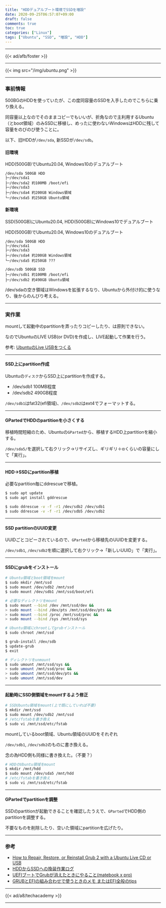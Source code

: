 ```yaml
---
title: "HDDデュアルブート環境でSSDを増設"
date: 2020-09-25T06:57:07+09:00
draft: false
comments: true
toc: true
categories: ["Linux"]
tags: ["Ubuntu", "SSD", "増設", "HDD"]
---
```


<!--more-->

---

{{< ad/afb/foster >}}

---

{{< img src="/img/ubuntu.png" >}}

---

### 事前情報

500BGのHDDを使っていたが、この度同容量のSSDを入手したのでこちらに乗り換える。

同容量以上なのでそのままコピーでもいいが、折角なので主利用するUbuntu（とboot領域）のみSSDに移植し、めったに使わないWindowsはHDDに残して容量をのびのび使うことに。

以下、旧HDDが`/dev/sda`, 新SSDが`/dev/sdb`。

#### 旧環境

HDD(500GB)でUbuntu20.04, Windows10のデュアルブート

```
/dev/sda 500GB HDD
├─/dev/sda1
├─/dev/sda2 約100MB /boot/efi
├─/dev/sda3
├─/dev/sda4 約200GB Windows領域
└─/dev/sda5 約250GB Ubuntu領域
```

#### 新環境

SSD(500GB)にUbuntu20.04, HDD(500GB)にWindows10でデュアルブート

HDD(500GB)でUbuntu20.04, Windows10のデュアルブート

```
/dev/sda 500GB HDD
├─/dev/sda1
├─/dev/sda3
├─/dev/sda4 約200GB Windows領域
└─/dev/sda5 約250GB ???

/dev/sdb 500GB SSD
├─/dev/sdb1 約100MB /boot/efi
├─/dev/sdb2 約490GB Ubuntu領域
```

/dev/sdaの空き領域はWindowsを拡張するなり、Ubuntuから外付け的に使うなり、後からのんびり考える。

---

### 実作業

mountして起動中のpartitionを弄ったりコピーしたり、は原則できない。

なのでUbuntuのLIVE USB(or DVD)を作成し、LIVE起動して作業を行う。

参考: [UbuntuのLive USBをつくる](https://blog.mktia.com/how-to-make-ubuntu-live-usb/)

---

#### SSD上にpartition作成

Ubuntuの`ディスク`からSSD上にpartitionを作成する。

- /dev/sdb1 100MB程度
- /dev/sdb2 490GB程度

`/dev/sdb1`はfat32(efi領域)、`/dev/sdb2`はext4でフォーマットする。

---

#### GPartedでHDDのpartitionを小さくする

移植時間短縮のため、Ubuntuの`GParted`から、移植するHDD上partitionを縮小する。

`/dev/sda5/`を選択して右クリック→リサイズし、ギリギリ＋αくらいの容量にして「実行」。

---

#### HDD→SSDにpartition移植

必要なpartition毎にddrescueで移植。

```sh
$ sudo apt update
$ sudo apt install gddrescue

$ sudo ddrescue -v -f -r1 /dev/sdb2 /dev/sdb1
$ sudo ddrescue -v -f -r1 /dev/sdb5 /dev/sdb2
```

---

#### SSD partitionのUUID変更

UUIDごとコピーされているので、`GParted`から移植先のUUIDを変更する。

`/dev/sdb1`, `/dev/sdb2`を順に選択して右クリック→「新しいUUID」で「実行」。

---

#### SSDにgrubをインストール

```sh
# Ubuntu領域とboot領域をmount
$ sudo mkdir /mnt/ssd
$ sudo mount /dev/sdb2 /mnt/ssd
$ sudo mount /dev/sdb1 /mnt/ssd/boot/efi

# 必要なディレクトリをmount
$ sudo mount --bind /dev /mnt/ssd/dev &&
> sudo mount --bind /dev/pts /mnt/ssd/dev/pts &&
> sudo mount --bind /proc /mnt/ssd/proc &&
> sudo mount --bind /sys /mnt/ssd/sys

# Ubuntu領域にchrootしてgrubインストール
$ sudo chroot /mnt/ssd

$ grub-install /dev/sdb
$ update-grub
$ exit

# ディレクトリをunmount
$ sudo umount /mnt/ssd/sys &&
> sudo umount /mnt/ssd/proc &&
> sudo umount /mnt/ssd/dev/pts &&
> sudo umount /mnt/ssd/dev
```

---

#### 起動時にSSD側領域をmountするよう修正

```sh
# SSDUbuntu領域をmount(上で既にしていれば不要)
$ mkdir /mnt/ssd
$ sudo mount /dev/sdb2 /mnt/ssd
# /etc/fstabを書き換え
$ sudo vi /mnt/ssd/etc/fstab
```

mountしているboot領域、Ubuntu領域のUUIDをそれぞれ

`/dev/sdb1`, `/dev/sdb2`のものに書き換える。

念の為HDD側も同様に書き換えた。（不要？）

```sh
# HDDのUbuntu領域をmount
$ mkdir /mnt/hdd
$ sudo mount /dev/sda5 /mnt/hdd
# /etc/fstabを書き換え
$ sudo vi /mnt/ssd/etc/fstab
```

---

#### GPartedでpartitionを調整

SSDのpartitionが起動できることを確認したうえで、`GParted`でHDD側のpartitionを調整する。

不要なものを削除したり、空いた領域にpartitionを広げたり。

---

### 参考

- [How to Repair, Restore, or Reinstall Grub 2 with a Ubuntu Live CD or USB](https://howtoubuntu.org/how-to-repair-restore-reinstall-grub-2-with-a-ubuntu-live-cd)
- [HDDからSSDへの換装作業ログ](http://www-space.eps.s.u-tokyo.ac.jp/~hirako/memo11.html)
- [UEFIブートでGrubが消えたときにやること(matebook x pro)](https://qiita.com/gpioblink/items/708b2a5add6c854965cf)
- [GRUBとEFIの組み合わせで使うときのメモ またはEFI全般のtips](https://orumin.blogspot.com/2013/01/grubefi.html)

---

{{< ad/a8/techacademy >}}

---
